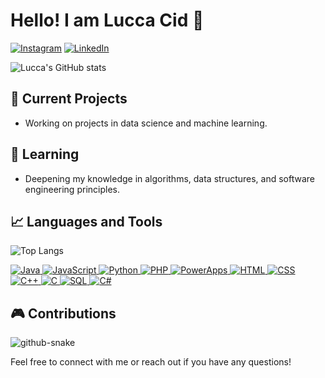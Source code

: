 # Hello! I am Lucca Cid 👋

[![Instagram](https://img.shields.io/badge/Instagram-E4405F?style=for-the-badge&logo=instagram&logoColor=white)](https://www.instagram.com/luccacidd/)
[![LinkedIn](https://img.shields.io/badge/LinkedIn-0077B5?style=for-the-badge&logo=linkedin&logoColor=white)](https://www.linkedin.com/in/luccacidd/)

![Lucca's GitHub stats](https://github-readme-stats.vercel.app/api?username=luccacid&show_icons=true&theme=transparent)


## 🔭 Current Projects
- Working on projects in data science and machine learning.

## 🌱 Learning
- Deepening my knowledge in algorithms, data structures, and software engineering principles.

## 📈 Languages and Tools
![Top Langs](https://github-readme-stats.vercel.app/api/top-langs/?username=luccacid&layout=compact&theme=transparent)

   <div class="icon-container">
        <a href="https://www.java.com/">
            <img src="https://img.shields.io/badge/Java-007396?style=flat&logo=java&logoColor=white" alt="Java">
        </a>
        <a href="https://www.javascript.com/">
            <img src="https://img.shields.io/badge/JavaScript-F7DF1E?style=flat&logo=javascript&logoColor=black" alt="JavaScript">
        </a>
        <a href="https://www.python.org/">
            <img src="https://img.shields.io/badge/Python-3776AB?style=flat&logo=python&logoColor=white" alt="Python">
        </a>
        <a href="https://www.php.net/">
            <img src="https://img.shields.io/badge/PHP-777BB4?style=flat&logo=php&logoColor=white" alt="PHP">
        </a>
        <a href="https://powerapps.microsoft.com/">
            <img src="https://img.shields.io/badge/PowerApps-0078D4?style=flat&logo=microsoft-powerapps&logoColor=white" alt="PowerApps">
        </a>
        <a href="https://developer.mozilla.org/en-US/docs/Web/HTML">
            <img src="https://img.shields.io/badge/HTML-E34F26?style=flat&logo=html5&logoColor=white" alt="HTML">
        </a>
        <a href="https://developer.mozilla.org/en-US/docs/Web/CSS">
            <img src="https://img.shields.io/badge/CSS-1572B6?style=flat&logo=css3&logoColor=white" alt="CSS">
        </a>
        <a href="https://isocpp.org/">
            <img src="https://img.shields.io/badge/C%2B%2B-F34B7E?style=flat&logo=c%2B%2B&logoColor=white" alt="C++">
        </a>
        <a href="https://en.wikipedia.org/wiki/C_(programming_language)">
            <img src="https://img.shields.io/badge/C-A8B400?style=flat&logo=c&logoColor=white" alt="C">
        </a>
        <a href="https://www.sqlite.org/">
            <img src="https://img.shields.io/badge/SQL-4479A1?style=flat&logo=sqlite&logoColor=white" alt="SQL">
        </a>
        <a href="https://docs.microsoft.com/en-us/dotnet/csharp/">
            <img src="https://img.shields.io/badge/C%23-239120?style=flat&logo=csharp&logoColor=white" alt="C#">
        </a>
    </div>
    


## 🎮 Contributions 

<picture>
  <source media="(prefers-color-scheme: dark)" srcset="https://github.com/luccacid/luccacid/blob/output/github-contribution-grid-snake-dark.svg" />
  <source media="(prefers-color-scheme: light)" srcset="https://github.com/luccacid/luccacid/blob/output/github-contribution-grid-snake.svg" />
  <img alt="github-snake" src="github-snake.svg" />
</picture>

Feel free to connect with me or reach out if you have any questions!
